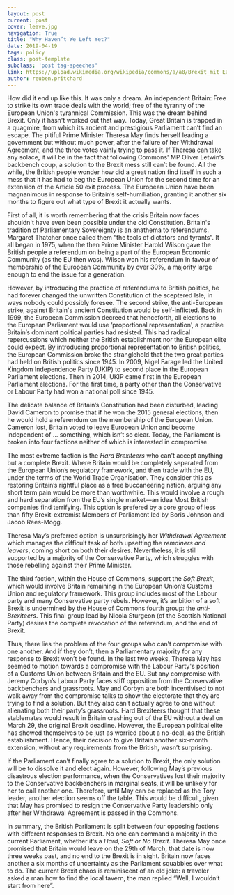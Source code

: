 ```yaml
---
layout: post
current: post
cover: leave.jpg
navigation: True
title: "Why Haven’t We Left Yet?"
date: 2019-04-19
tags: policy
class: post-template
subclass: 'post tag-speeches'
link: https://upload.wikimedia.org/wikipedia/commons/a/a8/Brexit_mit_EU_und_Großbritannien_Flagge_-_heller_%2833442067958%29.jpg
author: reuben.pritchard
---
```

How did it end up like this. It was only a dream. An independent Britain: Free to strike its own trade deals with the world; free of the tyranny of the European Union's tyrannical Commission. This was the dream behind Brexit. Only it hasn't worked out that way. Today, Great Britain is trapped in a quagmire, from which its ancient and prestigious Parliament can’t find an escape. The pitiful Prime Minister Theresa May finds herself leading a government but without much power, after the failure of her Withdrawal Agreement, and the three votes vainly trying to pass it. If Theresa can take any solace, it will be in the fact that following Commons' MP Oliver Letwin’s backbench coup, a solution to the Brexit mess still can’t be found. All the while, the British people wonder how did a great nation find itself in such a mess that it has had to beg the European Union for the second time for an extension of the Article 50 exit process. The European Union have been magnanimous in response to Britain’s self-humiliation, granting it another six months to figure out what type of Brexit it actually wants.

  

First of all, it is worth remembering that the crisis Britain now faces shouldn't have even been possible under the old Constitution. Britain's tradition of Parliamentary Sovereignty is an anathema to referendums. Margaret Thatcher once called them “the tools of dictators and tyrants”. It all began in 1975, when the then Prime Minister Harold Wilson gave the British people a referendum on being a part of the European Economic Community (as the EU then was). Wilson won his referendum in favour of membership of the European Community by over 30%, a majority large enough to end the issue for a generation.

  

However, by introducing the practice of referendums to British politics, he had forever changed the unwritten Constitution of the sceptered Isle, in ways nobody could possibly foresee. The second strike, the anti-European strike, against Britain's ancient Constitution would be self-inflicted. Back in 1999, the European Commission decreed that henceforth, all elections to the European Parliament would use ‘proportional representation’, a practise Britain’s dominant political parties had resisted. This had radical repercussions which neither the British establishment nor the European elite could expect. By introducing proportional representation to British politics, the European Commission broke the stranglehold that the two great parties had held on British politics since 1945. In 2009, Nigel Farage led the United Kingdom Independence Party (UKIP) to second place in the European Parliament elections. Then in 2014, UKIP came first in the European Parliament elections. For the first time, a party other than the Conservative or Labour Party had won a national poll since 1945.

  

The delicate balance of Britain’s Constitution had been disturbed, leading David Cameron to promise that if he won the 2015 general elections, then he would hold a referendum on the membership of the European Union. Cameron lost, Britain voted to leave European Union and become independent of … something, which isn’t so clear. Today, the Parliament is broken into four factions neither of which is interested in compromise.

  

The most extreme faction is the *Hard Brexiteers* who can't accept anything but a complete Brexit. Where Britain would be completely separated from the European Union’s regulatory framework, and then trade with the EU, under the terms of the World Trade Organisation. They consider this as restoring Britain’s rightful place as a free buccaneering nation, arguing any short term pain would be more than worthwhile. This would involve a rough and hard separation from the EU’s single market—an idea Most British companies find terrifying. This option is prefered by a core group of less than fifty Brexit-extremist Members of Parliament led by Boris Johnson and Jacob Rees-Mogg.

  

Theresa May’s preferred option is unsurprisingly her *Withdrawal Agreement* which manages the difficult task of both upsetting the *remainers and leavers*, coming short on both their desires. Nevertheless, it is still supported by a majority of the Conservative Party, which struggles with those rebelling against their Prime Minister.

  

The third faction, within the House of Commons, support the *Soft Brexit*, which would involve Britain remaining in the European Union’s Customs Union and regulatory framework. This group includes most of the Labour party and many Conservative party rebels. However, it’s ambition of a soft Brexit is undermined by the House of Commons fourth group: the *anti-Brexiteers*. This final group lead by Nicola Sturgeon (of the Scottish National Party) desires the complete revocation of the referendum, and the end of Brexit.

  

Thus, there lies the problem of the four groups who can’t compromise with one another. And if they don’t, then a Parliamentary majority for any response to Brexit won’t be found. In the last two weeks, Theresa May has seemed to motion towards a compromise with the Labour Party's position of a Customs Union between Britain and the EU. But any compromise with Jeremy Corbyn’s Labour Party faces stiff opposition from the Conservative backbenchers and grassroots. May and Corbyn are both incentivised to not walk away from the compromise talks to show the electorate that they are trying to find a solution. But they also can’t actually agree to one without alienating both their party’s grassroots. Hard Brexiteers thought that these stablemates would result in Britain crashing out of the EU without a deal on March 29, the original Brexit deadline. However, the European political elite has showed themselves to be just as worried about a no-deal, as the British establishment. Hence, their decision to give Britain another six-month extension, without any requirements from the British, wasn’t surprising.

  

If the Parliament can’t finally agree to a solution to Brexit, the only solution will be to dissolve it and elect again. However, following May’s previous disastrous election performance, when the Conservatives lost their majority to the Conservative backbenchers in marginal seats, it will be unlikely for her to call another one. Therefore, until May can be replaced as the Tory leader, another election seems off the table. This would be difficult, given that May has promised to resign the Conservative Party leadership only after her Withdrawal Agreement is passed in the Commons.

  
In summary, the British Parliament is split between four opposing factions with different responses to Brexit. No one can command a majority in the current Parliament, whether it’s a *Hard, Soft or No Brexit*. Theresa May once promised that Britain would leave on the 29th of March, that date is now three weeks past, and no end to the Brexit is in sight. Britain now faces another a six months of uncertainty as the Parliament squabbles over what to do. The current Brexit chaos is reminiscent of an old joke: a traveler asked a man how to find the local tavern, the man replied “Well, I wouldn’t start from here”.
